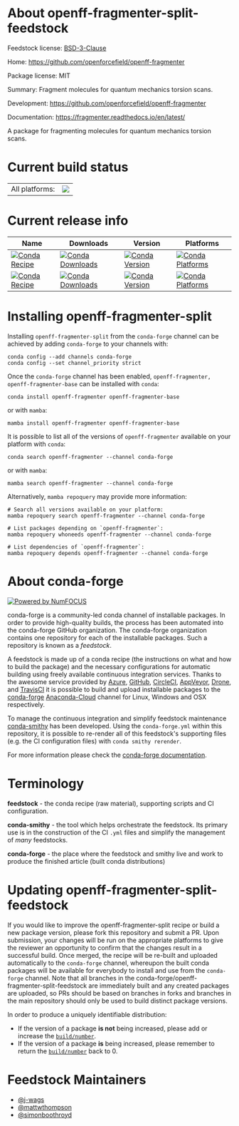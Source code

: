 About openff-fragmenter-split-feedstock
=======================================

Feedstock license: [BSD-3-Clause](https://github.com/conda-forge/openff-fragmenter-feedstock/blob/main/LICENSE.txt)

Home: https://github.com/openforcefield/openff-fragmenter

Package license: MIT

Summary: Fragment molecules for quantum mechanics torsion scans.

Development: https://github.com/openforcefield/openff-fragmenter

Documentation: https://fragmenter.readthedocs.io/en/latest/

A package for fragmenting molecules for quantum mechanics torsion scans.


Current build status
====================


<table><tr><td>All platforms:</td>
    <td>
      <a href="https://dev.azure.com/conda-forge/feedstock-builds/_build/latest?definitionId=13257&branchName=main">
        <img src="https://dev.azure.com/conda-forge/feedstock-builds/_apis/build/status/openff-fragmenter-feedstock?branchName=main">
      </a>
    </td>
  </tr>
</table>

Current release info
====================

| Name | Downloads | Version | Platforms |
| --- | --- | --- | --- |
| [![Conda Recipe](https://img.shields.io/badge/recipe-openff--fragmenter-green.svg)](https://anaconda.org/conda-forge/openff-fragmenter) | [![Conda Downloads](https://img.shields.io/conda/dn/conda-forge/openff-fragmenter.svg)](https://anaconda.org/conda-forge/openff-fragmenter) | [![Conda Version](https://img.shields.io/conda/vn/conda-forge/openff-fragmenter.svg)](https://anaconda.org/conda-forge/openff-fragmenter) | [![Conda Platforms](https://img.shields.io/conda/pn/conda-forge/openff-fragmenter.svg)](https://anaconda.org/conda-forge/openff-fragmenter) |
| [![Conda Recipe](https://img.shields.io/badge/recipe-openff--fragmenter--base-green.svg)](https://anaconda.org/conda-forge/openff-fragmenter-base) | [![Conda Downloads](https://img.shields.io/conda/dn/conda-forge/openff-fragmenter-base.svg)](https://anaconda.org/conda-forge/openff-fragmenter-base) | [![Conda Version](https://img.shields.io/conda/vn/conda-forge/openff-fragmenter-base.svg)](https://anaconda.org/conda-forge/openff-fragmenter-base) | [![Conda Platforms](https://img.shields.io/conda/pn/conda-forge/openff-fragmenter-base.svg)](https://anaconda.org/conda-forge/openff-fragmenter-base) |

Installing openff-fragmenter-split
==================================

Installing `openff-fragmenter-split` from the `conda-forge` channel can be achieved by adding `conda-forge` to your channels with:

```
conda config --add channels conda-forge
conda config --set channel_priority strict
```

Once the `conda-forge` channel has been enabled, `openff-fragmenter, openff-fragmenter-base` can be installed with `conda`:

```
conda install openff-fragmenter openff-fragmenter-base
```

or with `mamba`:

```
mamba install openff-fragmenter openff-fragmenter-base
```

It is possible to list all of the versions of `openff-fragmenter` available on your platform with `conda`:

```
conda search openff-fragmenter --channel conda-forge
```

or with `mamba`:

```
mamba search openff-fragmenter --channel conda-forge
```

Alternatively, `mamba repoquery` may provide more information:

```
# Search all versions available on your platform:
mamba repoquery search openff-fragmenter --channel conda-forge

# List packages depending on `openff-fragmenter`:
mamba repoquery whoneeds openff-fragmenter --channel conda-forge

# List dependencies of `openff-fragmenter`:
mamba repoquery depends openff-fragmenter --channel conda-forge
```


About conda-forge
=================

[![Powered by
NumFOCUS](https://img.shields.io/badge/powered%20by-NumFOCUS-orange.svg?style=flat&colorA=E1523D&colorB=007D8A)](https://numfocus.org)

conda-forge is a community-led conda channel of installable packages.
In order to provide high-quality builds, the process has been automated into the
conda-forge GitHub organization. The conda-forge organization contains one repository
for each of the installable packages. Such a repository is known as a *feedstock*.

A feedstock is made up of a conda recipe (the instructions on what and how to build
the package) and the necessary configurations for automatic building using freely
available continuous integration services. Thanks to the awesome service provided by
[Azure](https://azure.microsoft.com/en-us/services/devops/), [GitHub](https://github.com/),
[CircleCI](https://circleci.com/), [AppVeyor](https://www.appveyor.com/),
[Drone](https://cloud.drone.io/welcome), and [TravisCI](https://travis-ci.com/)
it is possible to build and upload installable packages to the
[conda-forge](https://anaconda.org/conda-forge) [Anaconda-Cloud](https://anaconda.org/)
channel for Linux, Windows and OSX respectively.

To manage the continuous integration and simplify feedstock maintenance
[conda-smithy](https://github.com/conda-forge/conda-smithy) has been developed.
Using the ``conda-forge.yml`` within this repository, it is possible to re-render all of
this feedstock's supporting files (e.g. the CI configuration files) with ``conda smithy rerender``.

For more information please check the [conda-forge documentation](https://conda-forge.org/docs/).

Terminology
===========

**feedstock** - the conda recipe (raw material), supporting scripts and CI configuration.

**conda-smithy** - the tool which helps orchestrate the feedstock.
                   Its primary use is in the construction of the CI ``.yml`` files
                   and simplify the management of *many* feedstocks.

**conda-forge** - the place where the feedstock and smithy live and work to
                  produce the finished article (built conda distributions)


Updating openff-fragmenter-split-feedstock
==========================================

If you would like to improve the openff-fragmenter-split recipe or build a new
package version, please fork this repository and submit a PR. Upon submission,
your changes will be run on the appropriate platforms to give the reviewer an
opportunity to confirm that the changes result in a successful build. Once
merged, the recipe will be re-built and uploaded automatically to the
`conda-forge` channel, whereupon the built conda packages will be available for
everybody to install and use from the `conda-forge` channel.
Note that all branches in the conda-forge/openff-fragmenter-split-feedstock are
immediately built and any created packages are uploaded, so PRs should be based
on branches in forks and branches in the main repository should only be used to
build distinct package versions.

In order to produce a uniquely identifiable distribution:
 * If the version of a package **is not** being increased, please add or increase
   the [``build/number``](https://docs.conda.io/projects/conda-build/en/latest/resources/define-metadata.html#build-number-and-string).
 * If the version of a package **is** being increased, please remember to return
   the [``build/number``](https://docs.conda.io/projects/conda-build/en/latest/resources/define-metadata.html#build-number-and-string)
   back to 0.

Feedstock Maintainers
=====================

* [@j-wags](https://github.com/j-wags/)
* [@mattwthompson](https://github.com/mattwthompson/)
* [@simonboothroyd](https://github.com/simonboothroyd/)

